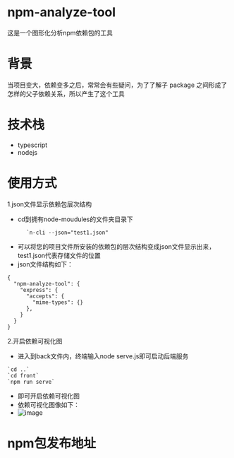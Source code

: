 # npm-analyze-tool
这是一个图形化分析npm依赖包的工具
# 背景
当项目变大，依赖变多之后，常常会有些疑问，为了了解子 package 之间形成了怎样的父子依赖关系，所以产生了这个工具
# 技术栈
- typescript
- nodejs
# 使用方式
1.json文件显示依赖包层次结构
  - cd到拥有node-moudules的文件夹目录下

```
      `n-cli --json="test1.json"
```
  - 可以将您的项目文件所安装的依赖包的层次结构变成json文件显示出来，test1.json代表存储文件的位置
  - json文件结构如下：
```
{
  "npm-analyze-tool": {
    "express": {
      "accepts": {
        "mime-types": {}
      },
    }
  }
}
```
2.开启依赖可视化图
  - 进入到back文件内，终端输入node serve.js即可启动后端服务

```
`cd ..`
`cd front`
`npm run serve`
```
 - 即可开启依赖可视化图
 - 依赖可视化图像如下：
 - ![image](https://github.com/wangyuening0522/npm-analyze-tool/assets/111636755/2ed0c40e-4605-43b5-a1b5-c4ca0b3bf2bd)
# npm包发布地址
